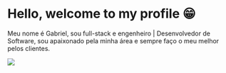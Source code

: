 <html>
  <main>
    <h1>Hello, welcome to my profile 😁</h1>
    <div>
      <p>Meu nome é Gabriel, sou full-stack e engenheiro | Desenvolvedor de Software, sou apaixonado pela minha área e sempre faço o         meu melhor pelos clientes.</p>
    </div>
      <img src="https://github-readme-stats.vercel.app/api/top-langs/?username=GB-GomesDeveloper&layout=compact&theme=transparent&hide_border=true">
  </main>
</html>

<!--
**GB-GomesDeveloper/GB-GomesDeveloper** is a ✨ _special_ ✨ repository because its `README.md` (this file) appears on your GitHub profile.

Here are some ideas to get you started:

- 🔭 I’m currently working on ...
- 🌱 I’m currently learning ...
- 👯 I’m looking to collaborate on ...
- 🤔 I’m looking for help with ...
- 💬 Ask me about ...
- 📫 How to reach me: ...
- 😄 Pronouns: ...
- ⚡ Fun fact: ...
-->
